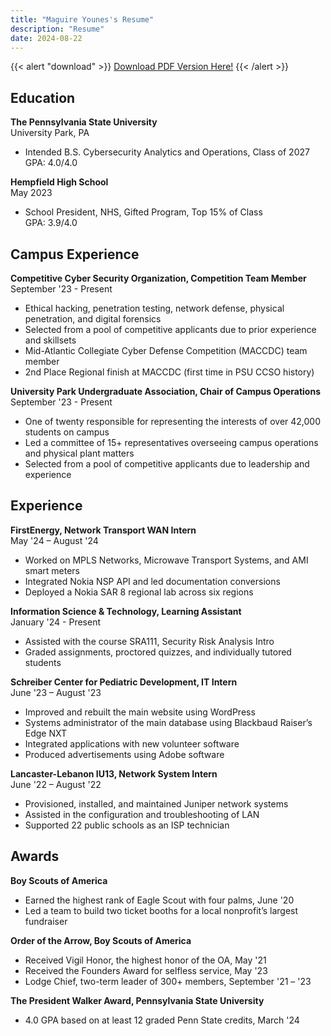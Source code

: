 ```yaml
---
title: "Maguire Younes's Resume"
description: "Resume"
date: 2024-08-22
---
```


{{< alert "download" >}}
[Download PDF Version Here!](Younes-Resume-8.21.pdf)
{{< /alert >}}

## Education

**The Pennsylvania State University**  
University Park, PA  
- Intended B.S. Cybersecurity Analytics and Operations, Class of 2027  
  GPA: 4.0/4.0  

**Hempfield High School**  
May 2023  
- School President, NHS, Gifted Program, Top 15% of Class  
  GPA: 3.9/4.0  

## Campus Experience

**Competitive Cyber Security Organization, Competition Team Member**  
September '23 - Present  
- Ethical hacking, penetration testing, network defense, physical penetration, and digital forensics  
- Selected from a pool of competitive applicants due to prior experience and skillsets  
- Mid-Atlantic Collegiate Cyber Defense Competition (MACCDC) team member  
- 2nd Place Regional finish at MACCDC (first time in PSU CCSO history)  

**University Park Undergraduate Association, Chair of Campus Operations**  
September '23 - Present  
- One of twenty responsible for representing the interests of over 42,000 students on campus  
- Led a committee of 15+ representatives overseeing campus operations and physical plant matters  
- Selected from a pool of competitive applicants due to leadership and experience  

## Experience

**FirstEnergy, Network Transport WAN Intern**  
May '24 – August '24  
- Worked on MPLS Networks, Microwave Transport Systems, and AMI smart meters  
- Integrated Nokia NSP API and led documentation conversions  
- Deployed a Nokia SAR 8 regional lab across six regions  

**Information Science & Technology, Learning Assistant**  
January '24 - Present  
- Assisted with the course SRA111, Security Risk Analysis Intro  
- Graded assignments, proctored quizzes, and individually tutored students  

**Schreiber Center for Pediatric Development, IT Intern**  
June '23 – August '23  
- Improved and rebuilt the main website using WordPress  
- Systems administrator of the main database using Blackbaud Raiser’s Edge NXT  
- Integrated applications with new volunteer software  
- Produced advertisements using Adobe software  

**Lancaster-Lebanon IU13, Network System Intern**  
June '22 – August '22  
- Provisioned, installed, and maintained Juniper network systems  
- Assisted in the configuration and troubleshooting of LAN  
- Supported 22 public schools as an ISP technician  

## Awards

**Boy Scouts of America**  
- Earned the highest rank of Eagle Scout with four palms, June '20  
- Led a team to build two ticket booths for a local nonprofit’s largest fundraiser  

**Order of the Arrow, Boy Scouts of America**  
- Received Vigil Honor, the highest honor of the OA, May '21  
- Received the Founders Award for selfless service, May '23  
- Lodge Chief, two-term leader of 300+ members, September '21 – '23  

**The President Walker Award, Pennsylvania State University**  
- 4.0 GPA based on at least 12 graded Penn State credits, March '24  
